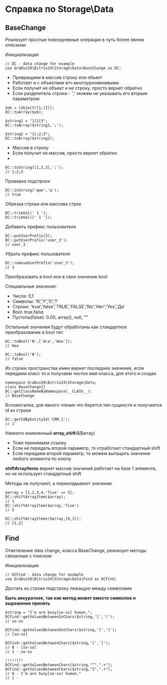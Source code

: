 # Справка по Storage\Data

## BaseChange
Реализует простые повседневные операции в чуть более явном описании

Инициализация
```
// DC - data change for example
use GraDus59\Bitrix24\Storage\Data\BaseChange as DC;
```

- Превращаем в массив строку или объект
- Работает и с объектами втч многоуроовеневыми
- Если получит не объект и не строку, просто вернет обратно
- Если разделитель строки - ';' можем не указывать его вторым параметром
```
$ob = (object)[1,[2]];
DC::toArray($ob);

$string1 = "1|2|3";
DC::toArray($string1,';');

$string2 = "1|;2;3";
DC::toArray($string2);
```

- Массив в строку
- Если получит не массив, просто вернет обратно
- 
```
DC::toString([1,2,3],';');
// 1;2;3
```

Проверка подстроки
```
DC::inString('qwe','q');
// true
```

Обрезка строки или массива строк
```
DC::trimVal(' 1 ');
DC::trimVal([' 1 ']);
```

Добавить префикс пользователя
```
DC::putUserPrefix(3);
DC::putUserPrefix('user_3');
// user_3
```

Убрать префикс пользователя
```
DC::removeUserPrefix('user_3');
// 3
```

Преобразовать в bool или в свое значение bool

Специальные значения:
- Числа: 0,1
- Символы: 'N','Y','0','1'
- Строки: 'true','false','TRUE','FALSE','No','Нет','Yes','Да'
- Bool: true,false
- Пустоты(false): 0.00, array(), null, ""

Остальные значения будут обработаны как стандартное преобразование в bool тип
```
DC::toBool('N',['Ага','Неа']);
// Неа

DC::toBool('N');
// false
```

Из строки пространства имен вернет последнее значение, если передаем класс то и получаем чистое имя класса, 
для этого и создан
```
namespace GraDus59\Bitrix24\Storage\Data;
class BaseChange{}
DC::getClassNameByNamespace(__CLASS__);
// BaseChange
```

Вспомогалка, для явного чтения что берется тип сущности и получается id из строки
```
DC::getIdByEntityId('CRM_1');
// 1
```

Немного измененный **array_shift**(&$array)
- Тоже принимаем ссылку
- Если не передать второй параметр, то отработает стандартный shift
- Если передаем второй параметр, то можем вытащить значение любого элемента по ключу

**shiftArrayItems** вернет массив значений работает на базе 1 элемента, 
но не использует стандартный shift

Методы не получают, а перекладывают значения.
```
$array = [1,2,3,4,'five' => 5];
DC::shiftArrayItem($array);
// 1
DC::shiftArrayItem($array,'five')
// 5

DC::shiftArrayItems($array,[0,1]);
// [1,2]
```

## Find 

Ответвление data change, класса BaseChange, реализует методы связанные с поиском

Инициализация
```
// DCFind - data change for example
use GraDus59\Bitrix24\Storage\Data\Find as DCFind;
```

Достать из строки подстроку лежащую между символами

**Быть аккуратнее, так как метод может вместо символов и выражение принять**
```
$string = "I'm are busy[so-so] human.";
DCFind::getValuesBetweenInChars($string,'[',']');
// so-so

DCFind::getValuesBetweenOutChars($string,'[',']');
// [so-so]

DCFind::getValuesBetweenChars($string,'[',']');
// 0 - [so-so]
// 1 - so-so

!!!!!!!!
DCFind::getValuesBetweenChars($string,"^",".+");
DCFind::getValuesBetweenChars($string,"I",".+");
// 0 - I'm are busy[so-so] human."
// 1 - 
```